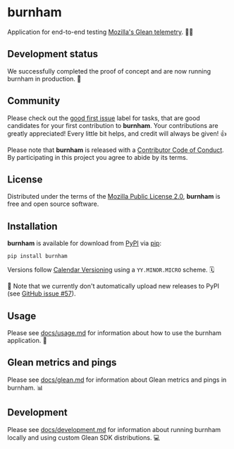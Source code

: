 # burnham

Application for end-to-end testing [Mozilla's Glean telemetry][Glean]. 👩‍🚀

## Development status

We successfully completed the proof of concept and are now running burnham in
production. 🚀

## Community

Please check out the [good first issue][good first issue] label for tasks, that
are good candidates for your first contribution to **burnham**. Your
contributions are greatly appreciated! Every little bit helps, and credit will
always be given! 👍

Please note that **burnham** is released with a [Contributor Code of
Conduct][code of conduct]. By participating in this project you agree to abide
by its terms.

## License

Distributed under the terms of the [Mozilla Public License 2.0][license],
**burnham** is free and open source software.

## Installation

**burnham** is available for download from [PyPI][PyPI] via [pip][pip]:

```text
pip install burnham
```

Versions follow [Calendar Versioning][calver] using a `YY.MINOR.MICRO` scheme. 🗓

🚧 Note that we currently don't automatically upload new releases to PyPI
(see [GitHub issue #57][issue57]).

[issue57]: https://github.com/mozilla/burnham/issues/57

## Usage

Please see [docs/usage.md][docs_usage] for information about how to use the burnham application. 🚀

[docs_usage]: ./docs/usage.md

## Glean metrics and pings

Please see [docs/glean.md][docs_glean] for information about Glean metrics and pings in burnham. 📊

[docs_glean]: ./docs/glean.md

## Development

Please see [docs/development.md][docs_development] for information about running
burnham locally and using custom Glean SDK distributions. 💻

[docs_development]: ./docs/development.md

[Glean]: https://mozilla.github.io/glean/book/index.html
[PyPI]: https://pypi.org/project/burnham/
[pip]: https://pypi.org/project/pip/
[good first issue]: https://github.com/mozilla/burnham/labels/good%20first%20issue
[code of conduct]: https://github.com/mozilla/burnham/blob/main/application/CODE_OF_CONDUCT.md
[license]: https://github.com/mozilla/burnham/blob/main/application/LICENSE
[calver]: https://calver.org
[setup.py]: https://github.com/mozilla/burnham/blob/main/application/setup.py

